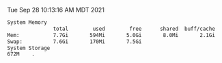 Tue Sep 28 10:13:16 AM MDT 2021
```bash
System Memory
               total        used        free      shared  buff/cache   available
Mem:           7.7Gi       594Mi       5.0Gi       8.0Mi       2.1Gi       6.7Gi
Swap:          7.6Gi       170Mi       7.5Gi
System Storage
672M	.
```
